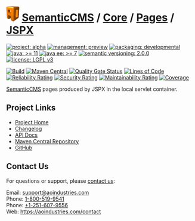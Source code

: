 # [<img src="ao-logo.png" alt="AO Logo" width="35" height="40">](https://github.com/ao-apps) [SemanticCMS](https://github.com/ao-apps/semanticcms) / [Core](https://github.com/ao-apps/semanticcms-core) / [Pages](https://github.com/ao-apps/semanticcms-core-pages) / [JSPX](https://github.com/ao-apps/semanticcms-core-pages-jspx)

[![project: alpha](https://semanticcms.com/ao-badges/project-alpha.svg)](https://aoindustries.com/life-cycle#project-alpha)
[![management: preview](https://semanticcms.com/ao-badges/management-preview.svg)](https://aoindustries.com/life-cycle#management-preview)
[![packaging: developmental](https://semanticcms.com/ao-badges/packaging-developmental.svg)](https://aoindustries.com/life-cycle#packaging-developmental)  
[![java: &gt;= 11](https://semanticcms.com/ao-badges/java-11.svg)](https://docs.oracle.com/en/java/javase/11/)
[![java ee: &gt;= 7](https://semanticcms.com/ao-badges/javaee-7.svg)](https://docs.oracle.com/javaee/7/)
[![semantic versioning: 2.0.0](https://semanticcms.com/ao-badges/semver-2.0.0.svg)](http://semver.org/spec/v2.0.0.html)
[![license: LGPL v3](https://semanticcms.com/ao-badges/license-lgpl-3.0.svg)](https://www.gnu.org/licenses/lgpl-3.0)

[![Build](https://github.com/ao-apps/semanticcms-core-pages-jspx/workflows/Build/badge.svg?branch=master)](https://github.com/ao-apps/semanticcms-core-pages-jspx/actions?query=workflow%3ABuild)
[![Maven Central](https://maven-badges.herokuapp.com/maven-central/com.semanticcms/semanticcms-core-pages-jspx/badge.svg)](https://maven-badges.herokuapp.com/maven-central/com.semanticcms/semanticcms-core-pages-jspx)
[![Quality Gate Status](https://sonarcloud.io/api/project_badges/measure?branch=master&project=com.semanticcms%3Asemanticcms-core-pages-jspx&metric=alert_status)](https://sonarcloud.io/dashboard?branch=master&id=com.semanticcms%3Asemanticcms-core-pages-jspx)
[![Lines of Code](https://sonarcloud.io/api/project_badges/measure?branch=master&project=com.semanticcms%3Asemanticcms-core-pages-jspx&metric=ncloc)](https://sonarcloud.io/component_measures?branch=master&id=com.semanticcms%3Asemanticcms-core-pages-jspx&metric=ncloc)  
[![Reliability Rating](https://sonarcloud.io/api/project_badges/measure?branch=master&project=com.semanticcms%3Asemanticcms-core-pages-jspx&metric=reliability_rating)](https://sonarcloud.io/component_measures?branch=master&id=com.semanticcms%3Asemanticcms-core-pages-jspx&metric=Reliability)
[![Security Rating](https://sonarcloud.io/api/project_badges/measure?branch=master&project=com.semanticcms%3Asemanticcms-core-pages-jspx&metric=security_rating)](https://sonarcloud.io/component_measures?branch=master&id=com.semanticcms%3Asemanticcms-core-pages-jspx&metric=Security)
[![Maintainability Rating](https://sonarcloud.io/api/project_badges/measure?branch=master&project=com.semanticcms%3Asemanticcms-core-pages-jspx&metric=sqale_rating)](https://sonarcloud.io/component_measures?branch=master&id=com.semanticcms%3Asemanticcms-core-pages-jspx&metric=Maintainability)
[![Coverage](https://sonarcloud.io/api/project_badges/measure?branch=master&project=com.semanticcms%3Asemanticcms-core-pages-jspx&metric=coverage)](https://sonarcloud.io/component_measures?branch=master&id=com.semanticcms%3Asemanticcms-core-pages-jspx&metric=Coverage)

[SemanticCMS](https://github.com/ao-apps/semanticcms) pages produced by JSPX in the local servlet container.

## Project Links
* [Project Home](https://semanticcms.com/core/pages/jspx/)
* [Changelog](https://semanticcms.com/core/pages/jspx/changelog)
* [API Docs](https://semanticcms.com/core/pages/jspx/apidocs/)
* [Maven Central Repository](https://central.sonatype.com/artifact/com.semanticcms/semanticcms-core-pages-jspx)
* [GitHub](https://github.com/ao-apps/semanticcms-core-pages-jspx)

## Contact Us
For questions or support, please [contact us](https://aoindustries.com/contact):

Email: [support@aoindustries.com](mailto:support@aoindustries.com)  
Phone: [1-800-519-9541](tel:1-800-519-9541)  
Phone: [+1-251-607-9556](tel:+1-251-607-9556)  
Web: https://aoindustries.com/contact

